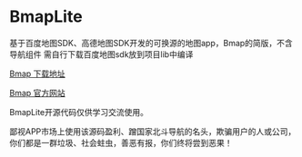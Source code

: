 # BmapLite

基于百度地图SDK、高德地图SDK开发的可换源的地图app，Bmap的简版，不含导航组件
需自行下载百度地图sdk放到项目lib中编译

[Bmap 下载地址](http://www.coolapk.com/apk/me.gfuil.bmap)

[Bmap 官方网站](http://www.bmap6.cn/)

BmapLite开源代码仅供学习交流使用。

鄙视APP市场上使用该源码盈利、蹭国家北斗导航的名头，欺骗用户的人或公司，你们都是一群垃圾、社会蛀虫，善恶有报，你们终将尝到恶果！
